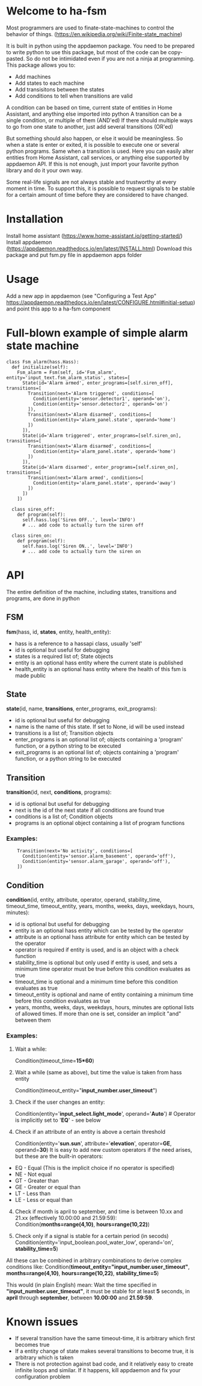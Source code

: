 # Welcome to ha-fsm

Most programmers are used to finate-state-machines to control the behavior of things. (https://en.wikipedia.org/wiki/Finite-state_machine)

It is built in python using the appdaemon package. You need to be prepared to write python to use this package, but most of the code can be copy-pasted. So do not be intimidated even if you are not a ninja at programming.
This package allows you to:
- Add machines
- Add states to each machine
- Add transisitons between the states
- Add conditions to tell when transitions are valid

A condition can be based on time, current state of entities in Home Assistant, and anything else imported into python
A transition can be a single condition, or multiple of them (AND'ed)
If there should multiple ways to go from one state to another, just add several transitions (OR'ed)

But something should also happen, or else it would be meaningless.
So when a state is enter or exited, it is possible to execute one or several python programs. Same when a transition is used. Here you can easily alter entities from Home Assistant, call services, or anything else supported by appdaemon API. If this is not enough, just import your favorite python library and do it your own way.

Some real-life signals are not always stable and trustworthy at every moment in time. To support this, it is possible to request signals to be stable for a certain amount of time before they are considered to have changed.

# Installation
Install home assistant (https://www.home-assistant.io/getting-started/)
Install appdaemon (https://appdaemon.readthedocs.io/en/latest/INSTALL.html)
Download this package and put fsm.py file in appdaemon apps folder

# Usage
Add a new app in appdaemon (see "Configuring a Test App" https://appdaemon.readthedocs.io/en/latest/CONFIGURE.html#initial-setup) and point this app to a ha-fsm component



# Full-blown example of simple alarm state machine

    class Fsm_alarm(hass.Hass):
      def initialize(self):
        Fsm_alarm = Fsm(self, id='Fsm_alarm', entity='input_text.fsm_alarm_status', states=[
          State(id='Alarm armed', enter_programs=[self.siren_off], transitions=[
            Transition(next='Alarm triggered', conditions=[
              Condition(entity='sensor.detector1', operand='on'),
              Condition(entity='sensor.detector2', operand='on')
            ]),
            Transition(next='Alarm disarmed', conditions=[
              Condition(entity='alarm_panel.state', operand='home')
            ])
          ]),
          State(id='Alarm triggered', enter_programs=[self.siren_on], transitions=[
            Transition(next='Alarm disarmed', conditions=[
              Condition(entity='alarm_panel.state', operand='home')
            ])
          ]),
          State(id='Alarm disarmed', enter_programs=[self.siren_on], transitions=[
            Transition(next='Alarm armed', conditions=[
              Condition(entity='alarm_panel.state', operand='away')
            ])
          ])
        ])
    
      class siren_off:
        def program(self):
          self.hass.log('Siren OFF..', level='INFO')
          # ... add code to actually turn the siren off
    
      class siren_on:
        def program(self):
          self.hass.log('Siren ON..', level='INFO')
          # ... add code to actually turn the siren on

# API
The entire definition of the machine, including states, transitions and programs, are done in python

## FSM
  **fsm**(hass, id, **states**, entity, health_entity):
- hass is a reference to a hassapi class, usually  'self' 
- id is optional but useful for debugging
- states is a required list of; State objects
- entity is an optional hass entity where the current state is published
- health_entity is an optional  hass entity where the health of this fsm is made public

## State
**state**(id, name, **transitions**, enter_programs, exit_programs):
 - id is optional but useful for debugging
 - name is the name of this state. If set to None, id will be used instead
 - transitions is a list of; Transition objects
 - enter_programs is an optional list of; objects containing a 'program' function, or a python string to be executed
 - exit_programs is an optional list of; objects containing a 'program' function, or a python string to be executed

## Transition
**transition**(id, next, **conditions**, programs):
 - id is optional but useful for debugging
 - next is the id of the next state if all conditions are found true
 - conditions is a list of; Condition objects
 - programs is an optional object containing a list of program functions

### Examples:
        Transition(next='No activity', conditions=[
          Condition(entity='sensor.alarm_basement', operand='off'),
          Condition(entity='sensor.alarm_garage', operand='off'),
        ])


## Condition
**condition**(id, entity, attribute, operator, operand, stability_time, timeout_time, timeout_entity, years, months, weeks, days, weekdays, hours, minutes):
 - id is optional but useful for debugging
 - entity is an optional hass entity which can be tested by the operator
 - attribute is an optional hass attribute for entity which can be tested by the operator
 - operator is required if entity is used, and is an object with a check function
 - stability_time is optional but only used if entity is used, and sets a minimum time operator must be true before this condition evaluates as true
 - timeout_time is optional and a minimum time before this condition evaluates as true
 - timeout_entity is optional and name of entity containing a minimum time before this condition evaluates as true
 - years, months, weeks, days, weekdays, hours, minutes are optional lists of allowed times. If more than one is set, consider an implicit "and" between them

### Examples:
 1. Wait a while:

    Condition(timeout_time=**15*60**)
 
 2. Wait a while (same as above), but time the value is taken from hass entity
 
    Condition(timeout_entity="**input_number.user_timeout**")
  
 4. Check if the user changes an entity:

    Condition(entity='**input_select.light_mode**', operand='**Auto**')  # Operator is implicitly set to '**EQ**' - see below

 3. Check if an attribute of an entity is above a certain threshold

    Condition(entity='**sun.sun**', attribute='**elevation**', operator=**GE**, operand=**30**)
It is easy to add new custom operators if the need arises, but these are the built-in operators:
- EQ - Equal (This is the implicit choice if no operator is specified)
- NE - Not equal
- GT - Greater than
- GE - Greater or equal than
- LT - Less than
- LE - Less or equal than

 4. Check if month is april to september, and time is between 10.xx and 21.xx (effectively 10.00:00 and 21.59:59):
Condition(**months=range(4,10)**, **hours=range(10,22)**)

 5. Check only if a signal is stable for a certain period (in secods)
Condition(entity='input_boolean.pool_water_low', operand='on', **stability_time=5**)

All these can be combined in arbitrary combinations to derive complex conditions like:
Condition(**timeout_entity="input_number.user_timeout"**, **months=range(4,10)**, **hours=range(10,22)**, **stability_time=5**)

This would (in plain English) mean: Wait the time specified in **"input_number.user_timeout"**, it must be stable for at least **5** seconds, in **april** through **september**, between **10.00:00** and **21.59:59**.

# Known issues
- If several transition have the same timeout-time, it is arbitrary which first becomes true
- If a entity change of state makes several transitions to become true, it is arbitrary which is taken
- There is not protection against bad code, and it relatively easy to create infinite loops and similar. If it happens, kill appdaemon and fix your configuration problem


